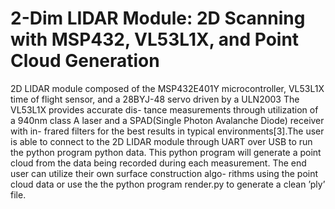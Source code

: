 # 2-Dim LIDAR Module: 2D Scanning with MSP432, VL53L1X, and Point Cloud Generation
2D LIDAR module composed of the MSP432E401Y microcontroller, VL53L1X time of flight sensor, and a 28BYJ-48 servo driven by a ULN2003
The VL53L1X provides accurate dis- tance measurements  through  utilization  of a 940nm class A laser and a SPAD(Single Photon Avalanche Diode) receiver with in- frared filters for the best results in typical environments[3].The user is able to connect to the 2D LIDAR module through UART over USB to run the python program python data.  This python program will generate a point cloud from the data being recorded during each measurement. The end user can utilize their own surface construction algo- rithms using the point cloud data or use the the python program render.py to generate a clean ’ply’ file.

